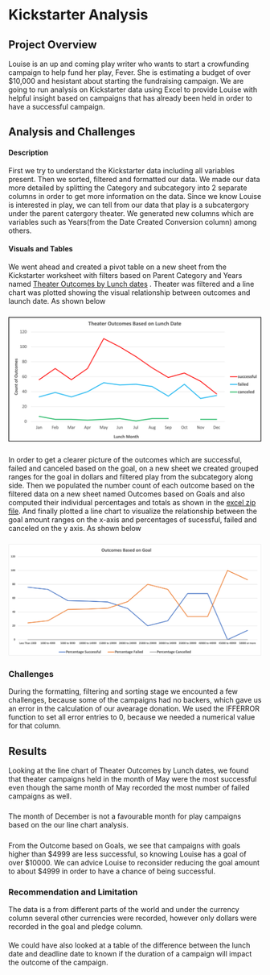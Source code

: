 # Kickstarter Analysis
## Project Overview
 Louise is an up and coming play writer who wants to start a crowfunding campaign to help fund her play, Fever. She is estimating a budget of over $10,000 and hesistant about starting the fundraising campaign. We are going to run analysis on Kickstarter data using Excel to provide Louise with helpful insight based on campaigns that has already been held in order to have a successful campaign.

## Analysis and Challenges
#### Description
First we try to understand the Kickstarter data including all variables present. Then we sorted, filtered and formatted our data. We made our data more detailed by splitting the Category and subcategory into 2 separate columns in order to get more information on the data. Since we know Louise is interested in play, we can tell from our data that play is a subcatergory under the parent catergory theater. We generated new columns which are variables such as Years(from the Date Created Conversion column) among others. 

#### Visuals and Tables
We went ahead and created a pivot table on a new sheet from the Kickstarter worksheet with filters based on Parent Category and Years named [Theater Outcomes by Lunch dates](https://github.com/Elfreda2019/assignment1-Kickstarter/blob/main/Kickstarter_Challenge.xlsx.zip) . Theater was filtered and a line chart was plotted showing the visual relationship between outcomes and launch date. As shown below

#####

![Image as shown](https://github.com/Elfreda2019/assignment1-Kickstarter/blob/main/Resources/Theather_Outcomes_vs_Launch.png)

#####
In order to get a clearer picture of the outcomes which are successful, failed and canceled based on the goal, on a new sheet we created grouped ranges for the goal in dollars and filtered play from the subcategory along side. Then we populated the number count of each outcome based on the filtered data on a new sheet named Outcomes based on Goals and also computed their individual percentages and totals as shown in the [excel zip file](https://github.com/Elfreda2019/assignment1-Kickstarter/blob/main/Kickstarter_Challenge.xlsx.zip). And finally plotted a line chart to visualize the relationship between the goal amount ranges on the x-axis and percentages of sucessful, failed and canceled on the y axis. As shown below 
##### 

![image as shown](https://github.com/Elfreda2019/assignment1-Kickstarter/blob/main/Resources/Outcomes_vs_Goals.png) 


### Challenges

During the formatting, filtering and sorting stage  we encounted a few challenges, because some of the campaigns had no backers, which gave us an error in the calculation of our avearage donation. We used the IFFERROR function to set all error entries to 0, because we needed a numerical value for that column. 


## Results
Looking at the line chart of Theater Outcomes by Lunch dates, we found that theater campaigns held in the month of May were the most successful even though the same month of May recorded the most number of failed campaigns as well.
#####
The month of December is not a favourable month for play campaigns based on the our line chart analysis.

#####
From the Outcome based on Goals, we see that campaigns with goals higher than $4999 are less successful, so knowing Louise has a goal of over $10000. We can advice Louise to reconsider reducing the goal amount to about $4999 in order to have a chance of being successful.

### Recommendation and Limitation
The data is a from different parts of the world and under the currency column several other currencies were recorded, however only dollars were recorded in the goal and pledge column.

####
We could have also looked at a table of the difference between the lunch date and deadline date to known if the duration of a campaign will impact the outcome of the campaign.


